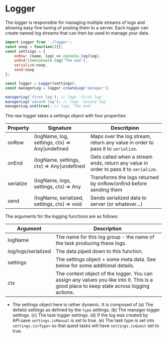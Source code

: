 # Logger

The logger is responsible for managing multiple streams of logs and allowing easy fine tuning of posting them to a server.
Each logger can create named log streams that can then be used to manage your data.

```javascript
import Logger from './logger';
const noop = function(){};
const settings = {
    onRow: (name, log) => console.log(log), 
    onEnd:()=>console.log('The end'), 
    serialize:noop, 
    send:noop
};

const logger = Logger(settings);
const managerLog = logger.createLog('manager');

managerLog('first log'); // logs 'first log'
managerLog('second log'); // logs 'second log'
managerLog.end(true); // logs 'The end'
```

The raw logger takes a settings object with four properties:

Property    | Signature                                             | Descritpion
----------- | ----------------------------------------------------- | -----------
onRow       | (logName, log, settings, ctx) => Any&#124;undefined   | Maps over the log stream, return any value in order to pass it to `serialize`.
onEnd       | (logName, settings, ctx) => Any&#124;undefined        | Gets called when a stream ends, return any value in order to pass it to `serialize`.
serialize   | (logName, logs, settings, ctx) => Any                 | Transforms the logs returned by onRow/onEnd before sending them
send        | (logName, serialized, settings, ctx) => void          | Sends serialized data to server (or whatever...)

The arguments for the logging functions are as follows:

Argument                | Description
----------------------- | -----------
logName                 | The name for this log group - the name of the task producing these logs.
log/logs/serialized     | The data piped down to this function.
settings                | The settings object + some meta data. See below for some additional details.
ctx                     | The context object of the logger. You can assign any values you like into it. This is a good place to keep state across logging actions.

 * The settings object here is rather dynamic. It is composed of 
 (a) The defalut settings as defined by the `type` settings. 
 (b) The manager logger settings. 
 (c) The task logger settings.
 (d) If the log was created by API.save `settings.isManual` is set to true.
 (e) The task type is set into `settings.is<Type>` so that quest tasks will have `settings.isQuest` set to true.
